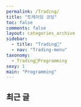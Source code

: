 ```yaml
---
permalink: /Trading/
title: "트레이딩 코딩"
toc: false
comments: false
layout: categories_archive
sidebar:
  - title: "Trading💸"
  - nav: "Trading-menu"
taxonomy:
  - Trading💸Programming
sexy: 1
main: "Programming"
---
```


## 최근 글

